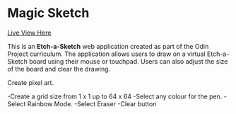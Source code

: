 # Magic Sketch

[Live View Here](https://eric-96.github.io/Etch-a-Sketch/)

This is an **Etch-a-Sketch** web application created as part of the Odin Project curriculum. The application allows users to draw on a virtual Etch-a-Sketch board using their mouse or touchpad. Users can also adjust the size of the board and clear the drawing.


Create pixel art.

-Create a grid size from 1 x 1 up to 64 x 64
-Select any colour for the pen.
-Select Rainbow Mode.
-Select Eraser
-Clear button